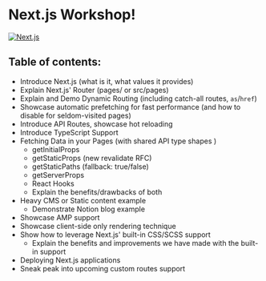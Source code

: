 # Next.js Workshop!

[![Next.js](https://assets.zeit.co/image/upload/v1538361091/repositories/next-js/next-js.png)](https://nextjs.org)

## Table of contents:

- Introduce Next.js (what is it, what values it provides)
- Explain Next.js' Router (pages/ or src/pages)
- Explain and Demo Dynamic Routing (including catch-all routes, `as`/`href`)
- Showcase automatic prefetching for fast performance (and how to disable for seldom-visited pages)
- Introduce API Routes, showcase hot reloading
- Introduce TypeScript Support
- Fetching Data in your Pages (with shared API type shapes )
  - getInitialProps
  - getStaticProps (new revalidate RFC)
  - getStaticPaths (fallback: true/false)
  - getServerProps
  - React Hooks
  - Explain the benefits/drawbacks of both
- Heavy CMS or Static content example
  - Demonstrate Notion blog example
- Showcase AMP support
- Showcase client-side only rendering technique
- Show how to leverage Next.js' built-in CSS/SCSS support
  - Explain the benefits and improvements we have made with the built-in support
- Deploying Next.js applications
- Sneak peak into upcoming custom routes support

